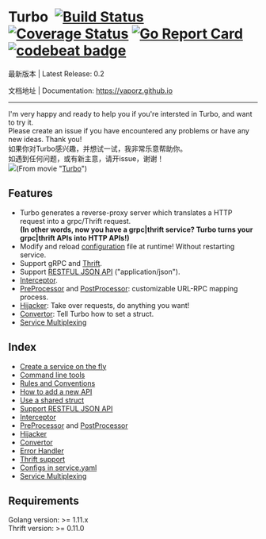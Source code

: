 # Turbo  [![Build Status](https://travis-ci.org/vaporz/turbo.svg?branch=master)](https://travis-ci.org/vaporz/turbo) [![Coverage Status](https://coveralls.io/repos/github/vaporz/turbo/badge.svg?branch=master)](https://coveralls.io/github/vaporz/turbo?branch=master) [![Go Report Card](https://goreportcard.com/badge/github.com/vaporz/turbo)](https://goreportcard.com/report/github.com/vaporz/turbo) [![codebeat badge](https://codebeat.co/badges/7a166e48-dae1-454c-b925-4fbcd3f1f461)](https://codebeat.co/projects/github-com-vaporz-turbo-master)

最新版本 | Latest Release: 0.2

文档地址 | Documentation: https://vaporz.github.io

-------------------------

I'm very happy and ready to help you if you're intersted in Turbo, and want to try it.<br>
Please create an issue if you have encountered any problems or have any new ideas. Thank you!<br>
如果你对Turbo感兴趣，并想试一试，我非常乐意帮助你。<br>
如遇到任何问题，或有新主意，请开issue，谢谢！<br>
![](https://github.com/vaporz/turbo/blob/image/Turbo.gif)(From movie "[Turbo](https://en.wikipedia.org/wiki/Turbo_(film))")

## Features
 * Turbo generates a reverse-proxy server which translates a HTTP request into a grpc/Thrift request.  
 **(In other words, now you have a grpc|thrift service? Turbo turns your grpc|thrift APIs into HTTP APIs!)**
 * Modify and reload [configuration](https://vaporz.github.io/0.2/en/config.html#config) file at runtime! Without restarting service.
 * Support gRPC and [Thrift](https://vaporz.github.io/0.2/en/thrift.html).
 * Support [RESTFUL JSON API](https://vaporz.github.io/0.2/en/json.html) ("application/json").
 * [Interceptor](https://vaporz.github.io/0.2/en/interceptor.html#interceptor).
 * [PreProcessor](https://vaporz.github.io/0.2/en/preprocessor.html#preprocessor) and [PostProcessor](https://vaporz.github.io/0.2/en/postprocessor.html#postprocessor): customizable URL-RPC mapping process.
 * [Hijacker](https://vaporz.github.io/0.2/en/hijacker.html#hijacker): Take over requests, do anything you want!
 * [Convertor](https://vaporz.github.io/0.2/en/convertor.html#convertor): Tell Turbo how to set a struct.
 * [Service Multiplexing](https://vaporz.github.io/master/en/multiplexing.html)
## Index
 * [Create a service on the fly](https://vaporz.github.io/0.2/en/create.html)
 * [Command line tools](https://vaporz.github.io/0.2/en/command.html)
 * [Rules and Conventions](https://vaporz.github.io/0.2/en/rules.html)
 * [How to add a new API](https://vaporz.github.io/0.2/en/add.html)
 * [Use a shared struct](https://vaporz.github.io/0.2/en/shared.html)
 * [Support RESTFUL JSON API](https://vaporz.github.io/0.2/en/json.html)
 * [Interceptor](https://vaporz.github.io/0.2/en/interceptor.html)
 * [PreProcessor](https://vaporz.github.io/0.2/en/preprocessor.html#preprocessor) and [PostProcessor](https://vaporz.github.io/0.2/en/postprocessor.html#postprocessor)
 * [Hijacker](https://vaporz.github.io/0.2/en/hijacker.html#hijacker)
 * [Convertor](https://vaporz.github.io/0.2/en/convertor.html#convertor)
 * [Error Handler](https://vaporz.github.io/0.2/en/errorhandler.html)
 * [Thrift support](https://vaporz.github.io/0.2/en/thrift.html)
 * [Configs in service.yaml](https://vaporz.github.io/0.2/en/config.html#config)
 * [Service Multiplexing](https://vaporz.github.io/master/en/multiplexing.html)
## Requirements
Golang version: >= 1.11.x  
Thrift version: >= 0.11.0  
